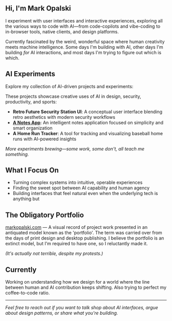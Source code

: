 ## Hi, I'm Mark Opalski

I experiment with user interfaces and interactive experiences, exploring all the various ways to code with AI—from code-copilots and vibe-coding to in-browser tools, native clients, and design platforms.

Currently fascinated by the weird, wonderful space where human creativity meets machine intelligence. Some days I'm building with AI, other days I'm building *for* AI interactions, and most days I'm trying to figure out which is which.

## AI Experiments

Explore my collection of AI-driven projects and experiments: 

These projects showcase creative uses of AI in design, security, productivity, and sports:
- **Retro Future Security Station UI**: A conceptual user interface blending retro aesthetics with modern security workflows
- **[A Notes App](https://markopalski.github.io/prompt-playground/projects/todo-app/)**: An intelligent notes application focused on simplicity and smart organization  
- **A Home Run Tracker**: A tool for tracking and visualizing baseball home runs with AI-powered insights

*More experiments brewing—some work, some don't, all teach me something.*

## What I Focus On

- Turning complex systems into intuitive, operable experiences
- Finding the sweet spot between AI capability and human agency
- Building interfaces that feel natural even when the underlying tech is anything but

## The Obligatory Portfolio

[markopalski.com](https://www.markopalski.com/) — A visual record of project work presented in an antiquated model known as the 'portfolio'. The term was carried over from the days of print design and desktop publishing. I believe the portfolio is an extinct model, but I'm required to have one, so I reluctantly made it.

*(It's actually not terrible, despite my protests.)*

## Currently

Working on understanding how we design for a world where the line between human and AI contribution keeps shifting. Also trying to perfect my coffee-to-code ratio.

---

*Feel free to reach out if you want to talk shop about AI interfaces, argue about design patterns, or share what you're building.*
